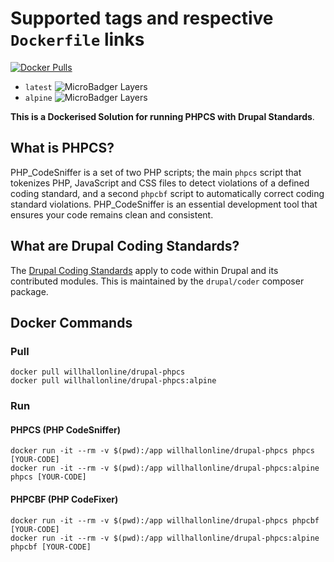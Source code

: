# Supported tags and respective ```Dockerfile``` links

[![Docker Pulls](https://img.shields.io/docker/pulls/willhallonline/drupal-phpcs.svg)][hub]

* ```latest``` ![MicroBadger Layers](https://img.shields.io/microbadger/layers/willhallonline/drupal-phpcs/latest.svg)
* ```alpine``` ![MicroBadger Layers](https://img.shields.io/microbadger/layers/willhallonline/drupal-phpcs/alpine.svg)

**This is a Dockerised Solution for running PHPCS with Drupal Standards**.

## What is PHPCS?

PHP_CodeSniffer is a set of two PHP scripts; the main ```phpcs``` script that tokenizes PHP, JavaScript and CSS files to detect violations of a defined coding standard, and a second ```phpcbf``` script to automatically correct coding standard violations. PHP_CodeSniffer is an essential development tool that ensures your code remains clean and consistent.

## What are Drupal Coding Standards?

The [Drupal Coding Standards](https://www.drupal.org/docs/develop/standards) apply to code within Drupal and its contributed modules. This is maintained by the ```drupal/coder``` composer package.

## Docker Commands

### Pull

```
docker pull willhallonline/drupal-phpcs
docker pull willhallonline/drupal-phpcs:alpine
```

### Run

#### PHPCS (PHP CodeSniffer)

```
docker run -it --rm -v $(pwd):/app willhallonline/drupal-phpcs phpcs [YOUR-CODE]
docker run -it --rm -v $(pwd):/app willhallonline/drupal-phpcs:alpine phpcs [YOUR-CODE]
```

#### PHPCBF (PHP CodeFixer)

```
docker run -it --rm -v $(pwd):/app willhallonline/drupal-phpcs phpcbf [YOUR-CODE]
docker run -it --rm -v $(pwd):/app willhallonline/drupal-phpcs:alpine phpcbf [YOUR-CODE]
```

[hub]: https://hub.docker.com/r/willhallonline/drupal-phpcs/
